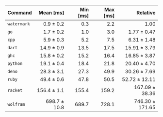 | Command     |    Mean [ms] | Min [ms] | Max [ms] |        Relative |
| :---------- | -----------: | -------: | -------: | --------------: |
| `watermark` |    0.9 ± 0.2 |      0.3 |      2.2 |            1.00 |
| `go`        |    1.7 ± 0.2 |      1.0 |      3.0 |     1.77 ± 0.47 |
| `cpp`       |    5.9 ± 0.3 |      5.2 |      7.5 |     6.31 ± 1.48 |
| `dart`      |   14.9 ± 0.9 |     13.5 |     17.5 |    15.91 ± 3.79 |
| `ghc`       |   15.8 ± 0.2 |     15.2 |     16.4 |    16.85 ± 3.87 |
| `python`    |   19.1 ± 0.4 |     18.4 |     21.8 |    20.40 ± 4.70 |
| `deno`      |   28.3 ± 3.1 |     27.3 |     49.9 |    30.26 ± 7.69 |
| `ruby`      |   49.4 ± 0.6 |     47.8 |     50.5 |   52.72 ± 12.11 |
| `racket`    |  156.4 ± 1.1 |    155.4 |    159.2 |  167.09 ± 38.36 |
| `wolfram`   | 698.7 ± 10.8 |    689.7 |    728.1 | 746.30 ± 171.65 |
